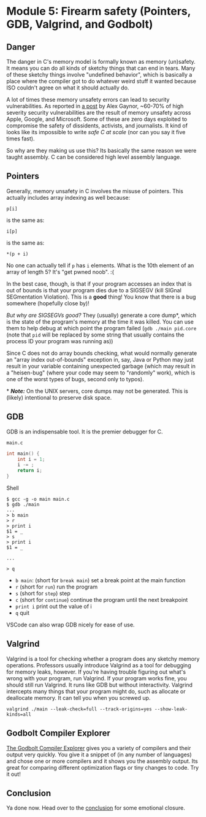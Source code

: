 # Module 5: Firearm safety (Pointers, GDB, Valgrind, and Godbolt)

## Danger

The danger in C's memory model is formally known as memory (un)safety. It means you can do all kinds of sketchy things that can end in tears. Many of these sketchy things involve "undefined behavior", which is basically a place where the compiler got to do whatever weird stuff it wanted because ISO couldn't agree on what it should actually do.

A lot of times these memory unsafety errors can lead to security vulnerabilities. As reported in [a post](https://alexgaynor.net/2019/aug/12/introduction-to-memory-unsafety-for-vps-of-engineering/) by Alex Gaynor, ~60-70% of high severity security vulnerabilities are the result of memory unsafety across Apple, Google, and Microsoft. Some of these are zero days exploited to compromise the safety of dissidents, activists, and journalists. It kind of looks like its impossible to write _safe C at scale_ (nor can you say it five times fast).

So why are they making us use this? Its basically the same reason we were taught assembly. C can be considered high level assembly language.

## Pointers

Generally, memory unsafety in C involves the misuse of pointers. This actually includes array indexing as well because:

    p[i]

is the same as:

    i[p]

is the same as:

    *(p + i)

No one can actually tell if `p` has `i` elements. What is the 10th element of an array of length 5? It's "get pwned noob". :(

In the best case, though, is that if your program accesses an index that is out of bounds is that your program dies due to a SIGSEGV (kill SIGnal SEGmentation Violation). This is a **good** thing! You know that there is a bug somewhere (hopefully close by)!

_But why are SIGSEGVs good?_
They (usually) generate a core dump\*, which is the state of the program's memory at the time it was killed.
You can use them to help debug at which point the program failed (`gdb ./main pid.core` (note that `pid` will be replaced by some string that usually contains the process ID your program was running as))

Since C does not do array bounds checking, what would normally generate an "array index out-of-bounds" exception in, say, Java or Python may just result in your variable containing unexpected garbage (which may result in a "heisen-bug" (where your code may seem to "randomly" work), which is one of the worst types of bugs, second only to typos).

\* **_Note:_** On the UNIX servers, core dumps may not be generated. This is (likely) intentional to preserve disk space.

## GDB

GDB is an indispensable tool. It is the premier debugger for C.

`main.c`

```c
int main() {
    int i = 1;
    i -= ;
    return i;
}
```

Shell

    $ gcc -g -o main main.c
    $ gdb ./main
    ...
    > b main
    > r
    > print i
    $1 = _
    > s
    > print i
    $1 = _

    ...

    > q

- `b main`: (short for `break main`) set a break point at the main function
- `r` (short for `run`) run the program
- `s` (short for `step`) step
- `c` (short for `continue`) continue the program until the next breakpoint
- `print i` print out the value of i
- `q` quit

VSCode can also wrap GDB nicely for ease of use.

## Valgrind

Valgrind is a tool for checking whether a program does any sketchy memory operations.
Professors usually introduce Valgrind as a tool for debugging for memory leaks, however.
If you're having trouble figuring out what's wrong with your program, run Valgrind. If your program works fine, you should still run Valgrind. It runs like GDB but without interactivity. Valgrind intercepts many things that your program might do, such as allocate or deallocate memory. It can tell you when you screwed up.

    valgrind ./main --leak-check=full --track-origins=yes --show-leak-kinds=all

## Godbolt Compiler Explorer

[The Godbolt Compiler Explorer](https://godbolt.org/) gives you a variety of compilers and their output very quickly. You give it a snippet of (in any number of languages) and chose one or more compilers and it shows you the assembly output. Its great for comparing different optimization flags or tiny changes to code. Try it out!

## Conclusion

Ya done now. Head over to the [conclusion](../conclusion/README.md) for some emotional closure.
